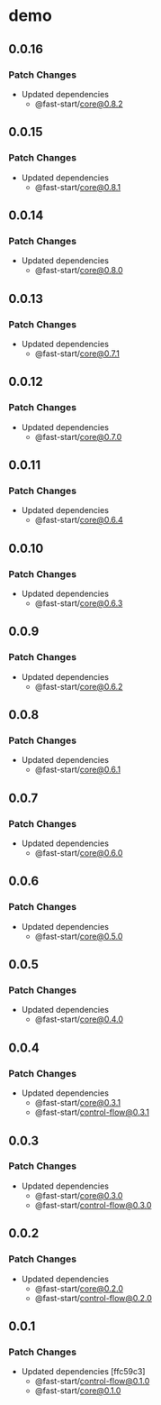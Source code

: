 # demo

## 0.0.16

### Patch Changes

-   Updated dependencies
    -   @fast-start/core@0.8.2

## 0.0.15

### Patch Changes

-   Updated dependencies
    -   @fast-start/core@0.8.1

## 0.0.14

### Patch Changes

-   Updated dependencies
    -   @fast-start/core@0.8.0

## 0.0.13

### Patch Changes

-   Updated dependencies
    -   @fast-start/core@0.7.1

## 0.0.12

### Patch Changes

-   Updated dependencies
    -   @fast-start/core@0.7.0

## 0.0.11

### Patch Changes

-   Updated dependencies
    -   @fast-start/core@0.6.4

## 0.0.10

### Patch Changes

-   Updated dependencies
    -   @fast-start/core@0.6.3

## 0.0.9

### Patch Changes

-   Updated dependencies
    -   @fast-start/core@0.6.2

## 0.0.8

### Patch Changes

-   Updated dependencies
    -   @fast-start/core@0.6.1

## 0.0.7

### Patch Changes

-   Updated dependencies
    -   @fast-start/core@0.6.0

## 0.0.6

### Patch Changes

-   Updated dependencies
    -   @fast-start/core@0.5.0

## 0.0.5

### Patch Changes

-   Updated dependencies
    -   @fast-start/core@0.4.0

## 0.0.4

### Patch Changes

-   Updated dependencies
    -   @fast-start/core@0.3.1
    -   @fast-start/control-flow@0.3.1

## 0.0.3

### Patch Changes

-   Updated dependencies
    -   @fast-start/core@0.3.0
    -   @fast-start/control-flow@0.3.0

## 0.0.2

### Patch Changes

-   Updated dependencies
    -   @fast-start/core@0.2.0
    -   @fast-start/control-flow@0.2.0

## 0.0.1

### Patch Changes

-   Updated dependencies [ffc59c3]
    -   @fast-start/control-flow@0.1.0
    -   @fast-start/core@0.1.0
